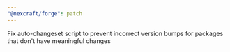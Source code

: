 ```yaml
---
"@nexcraft/forge": patch
---
```


Fix auto-changeset script to prevent incorrect version bumps for packages that don't have meaningful changes